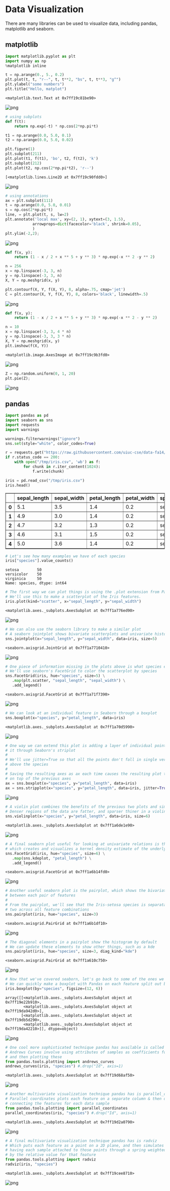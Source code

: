 
# Data Visualization

There are many libraries can be used to visualize data, including pandas, matplotlib and seaborn.

## matplotlib


```python
import matplotlib.pyplot as plt
import numpy as np
%matplotlib inline

t = np.arange(0., 5., 0.2)
plt.plot(t, t, "r--", t, t**2, "bs", t, t**3, "g^")
plt.ylabel("some numbers")
plt.title("Hello, matplot")
```




    <matplotlib.text.Text at 0x7ff19c81be90>




![png](output_2_1.png)



```python
# using subplots
def f(t):
    return np.exp(-t) * np.cos(2*np.pi*t)

t1 = np.arange(0.0, 5.0, 0.1)
t2 = np.arange(0.0, 5.0, 0.02)

plt.figure(1)
plt.subplot(211)
plt.plot(t1, f(t1), 'bo', t2, f(t2), 'k')
plt.subplot(212)
plt.plot(t2, np.cos(2*np.pi*t2), 'r--')
```




    [<matplotlib.lines.Line2D at 0x7ff19c90fdd0>]




![png](output_3_1.png)



```python
# using annotations
ax = plt.subplot(111)
t = np.arange(0.0, 5.0, 0.01)
s = np.cos(2*np.pi*t)
line, = plt.plot(t, s, lw=2)
plt.annotate('local max', xy=(2, 1), xytext=(3, 1.5),
            arrowprops=dict(facecolor='black', shrink=0.05),
            )
plt.ylim(-2,2);
```


![png](output_4_0.png)



```python
def f(x, y):
    return (1 - x / 2 + x ** 5 + y ** 3) * np.exp(-x ** 2 -y ** 2)

n = 256
x = np.linspace(-3, 3, n)
y = np.linspace(-3, 3, n)
X, Y = np.meshgrid(x, y)

plt.contourf(X, Y, f(X, Y), 8, alpha=.75, cmap='jet')
C = plt.contour(X, Y, f(X, Y), 8, colors='black', linewidth=.5)
```


![png](output_5_0.png)



```python
def f(x, y):
    return (1 - x / 2 + x ** 5 + y ** 3) * np.exp(-x ** 2 - y ** 2)

n = 10
x = np.linspace(-3, 3, 4 * n)
y = np.linspace(-3, 3, 3 * n)
X, Y = np.meshgrid(x, y)
plt.imshow(f(X, Y))
```




    <matplotlib.image.AxesImage at 0x7ff19c9b3fd0>




![png](output_6_1.png)



```python
Z = np.random.uniform(0, 1, 20)
plt.pie(Z);
```


![png](output_7_0.png)


## pandas


```python
import pandas as pd
import seaborn as sns
import requests
import warnings

warnings.filterwarnings("ignore")
sns.set(style="white", color_codes=True)

r = requests.get("https://raw.githubusercontent.com/uiuc-cse/data-fa14/gh-pages/data/iris.csv", stream=True)
if r.status_code == 200:
    with open("/tmp/iris.csv", 'wb') as f:
        for chunk in r.iter_content(1024):
            f.write(chunk)
```


```python
iris = pd.read_csv("/tmp/iris.csv")
iris.head()
```




<div>
<table border="1" class="dataframe">
  <thead>
    <tr style="text-align: right;">
      <th></th>
      <th>sepal_length</th>
      <th>sepal_width</th>
      <th>petal_length</th>
      <th>petal_width</th>
      <th>species</th>
    </tr>
  </thead>
  <tbody>
    <tr>
      <th>0</th>
      <td>5.1</td>
      <td>3.5</td>
      <td>1.4</td>
      <td>0.2</td>
      <td>setosa</td>
    </tr>
    <tr>
      <th>1</th>
      <td>4.9</td>
      <td>3.0</td>
      <td>1.4</td>
      <td>0.2</td>
      <td>setosa</td>
    </tr>
    <tr>
      <th>2</th>
      <td>4.7</td>
      <td>3.2</td>
      <td>1.3</td>
      <td>0.2</td>
      <td>setosa</td>
    </tr>
    <tr>
      <th>3</th>
      <td>4.6</td>
      <td>3.1</td>
      <td>1.5</td>
      <td>0.2</td>
      <td>setosa</td>
    </tr>
    <tr>
      <th>4</th>
      <td>5.0</td>
      <td>3.6</td>
      <td>1.4</td>
      <td>0.2</td>
      <td>setosa</td>
    </tr>
  </tbody>
</table>
</div>




```python
# Let's see how many examples we have of each species
iris["species"].value_counts()
```




    setosa        50
    versicolor    50
    virginica     50
    Name: species, dtype: int64




```python
# The first way we can plot things is using the .plot extension from Pandas dataframes
# We'll use this to make a scatterplot of the Iris features.
iris.plot(kind="scatter", x="sepal_length", y="sepal_width")
```




    <matplotlib.axes._subplots.AxesSubplot at 0x7ff1a776ed90>




![png](output_12_1.png)



```python
# We can also use the seaborn library to make a similar plot
# A seaborn jointplot shows bivariate scatterplots and univariate histograms in the same figure
sns.jointplot(x="sepal_length", y="sepal_width", data=iris, size=5)
```




    <seaborn.axisgrid.JointGrid at 0x7ff1a7710410>




![png](output_13_1.png)



```python
# One piece of information missing in the plots above is what species each plant is
# We'll use seaborn's FacetGrid to color the scatterplot by species
sns.FacetGrid(iris, hue="species", size=5) \
   .map(plt.scatter, "sepal_length", "sepal_width") \
   .add_legend()
```




    <seaborn.axisgrid.FacetGrid at 0x7ff1a71f7390>




![png](output_14_1.png)



```python
# We can look at an individual feature in Seaborn through a boxplot
sns.boxplot(x="species", y="petal_length", data=iris)
```




    <matplotlib.axes._subplots.AxesSubplot at 0x7ff1a70d5990>




![png](output_15_1.png)



```python
# One way we can extend this plot is adding a layer of individual points on top of
# it through Seaborn's striplot
# 
# We'll use jitter=True so that all the points don't fall in single vertical lines
# above the species
#
# Saving the resulting axes as ax each time causes the resulting plot to be shown
# on top of the previous axes
ax = sns.boxplot(x="species", y="petal_length", data=iris)
ax = sns.stripplot(x="species", y="petal_length", data=iris, jitter=True, edgecolor="gray")
```


![png](output_16_0.png)



```python
# A violin plot combines the benefits of the previous two plots and simplifies them
# Denser regions of the data are fatter, and sparser thiner in a violin plot
sns.violinplot(x="species", y="petal_length", data=iris, size=6)
```




    <matplotlib.axes._subplots.AxesSubplot at 0x7ff1a6de1e90>




![png](output_17_1.png)



```python
# A final seaborn plot useful for looking at univariate relations is the kdeplot,
# which creates and visualizes a kernel density estimate of the underlying feature
sns.FacetGrid(iris, hue="species", size=6) \
   .map(sns.kdeplot, "petal_length") \
   .add_legend()
```




    <seaborn.axisgrid.FacetGrid at 0x7ff1a6b14fd0>




![png](output_18_1.png)



```python
# Another useful seaborn plot is the pairplot, which shows the bivariate relation
# between each pair of features
# 
# From the pairplot, we'll see that the Iris-setosa species is separataed from the other
# two across all feature combinations
sns.pairplot(iris, hue="species", size=3)
```




    <seaborn.axisgrid.PairGrid at 0x7ff1a6b1df10>




![png](output_19_1.png)



```python
# The diagonal elements in a pairplot show the histogram by default
# We can update these elements to show other things, such as a kde
sns.pairplot(iris, hue="species", size=3, diag_kind="kde")
```




    <seaborn.axisgrid.PairGrid at 0x7ff1a610c750>




![png](output_20_1.png)



```python
# Now that we've covered seaborn, let's go back to some of the ones we can make with Pandas
# We can quickly make a boxplot with Pandas on each feature split out by species
iris.boxplot(by="species", figsize=(12, 6))
```




    array([[<matplotlib.axes._subplots.AxesSubplot object at 0x7ff19e22b910>,
            <matplotlib.axes._subplots.AxesSubplot object at 0x7ff19da942d0>],
           [<matplotlib.axes._subplots.AxesSubplot object at 0x7ff19db5d290>,
            <matplotlib.axes._subplots.AxesSubplot object at 0x7ff19da42210>]], dtype=object)




![png](output_21_1.png)



```python
# One cool more sophisticated technique pandas has available is called Andrews Curves
# Andrews Curves involve using attributes of samples as coefficients for Fourier series
# and then plotting these
from pandas.tools.plotting import andrews_curves
andrews_curves(iris, "species") #.drop("Id", axis=1)
```




    <matplotlib.axes._subplots.AxesSubplot at 0x7ff19d68af50>




![png](output_22_1.png)



```python
# Another multivariate visualization technique pandas has is parallel_coordinates
# Parallel coordinates plots each feature on a separate column & then draws lines
# connecting the features for each data sample
from pandas.tools.plotting import parallel_coordinates
parallel_coordinates(iris, "species") #.drop("Id", axis=1)
```




    <matplotlib.axes._subplots.AxesSubplot at 0x7ff19d2a0790>




![png](output_23_1.png)



```python
# A final multivariate visualization technique pandas has is radviz
# Which puts each feature as a point on a 2D plane, and then simulates
# having each sample attached to those points through a spring weighted
# by the relative value for that feature
from pandas.tools.plotting import radviz
radviz(iris, "species")
```




    <matplotlib.axes._subplots.AxesSubplot at 0x7ff19cee8710>




![png](output_24_1.png)



```python

```
